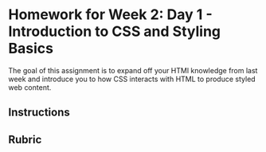# Homework for Week 2: Day 1 - Introduction to CSS and Styling Basics

The goal of this assignment is to expand off your HTMl knowledge from last week and introduce you to how CSS interacts with HTML to produce styled web content.

## Instructions


## Rubric